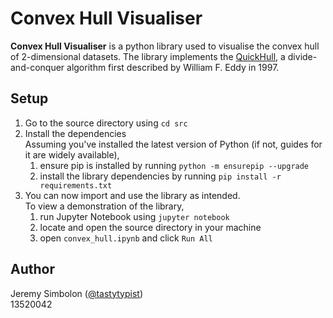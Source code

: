 # Convex Hull Visualiser

**Convex Hull Visualiser** is a python library used to visualise
the convex hull of 2-dimensional datasets. The library implements
the [QuickHull](https://doi.org/10.1145/355759.355766), a 
divide-and-conquer algorithm first described by William F. 
Eddy in 1997.

## Setup
1. Go to the source directory using `cd src`
2. Install the dependencies  
   Assuming you've installed the latest version of Python 
   (if not, guides for it are widely available),
   1. ensure pip is installed by running `python -m ensurepip --upgrade`
   2. install the library dependencies by running `pip install -r requirements.txt`
3. You can now import and use the library as intended.  
   To view a demonstration of the library,
   1. run Jupyter Notebook using `jupyter notebook`
   2. locate and open the source directory in your machine
   3. open `convex_hull.ipynb` and click `Run All`

## Author
Jeremy Simbolon ([@tastytypist](https://github.com/tastytypist))  
13520042
